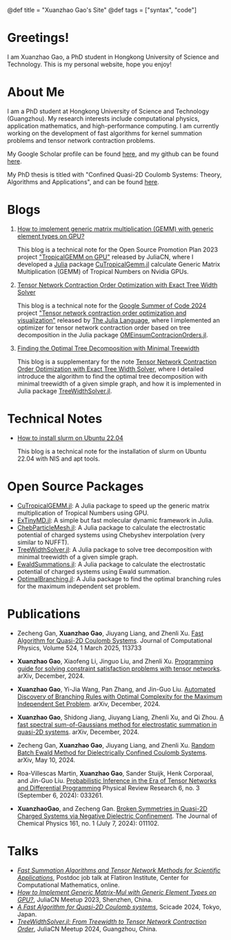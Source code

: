 @def title = "Xuanzhao Gao's Site"
@def tags = ["syntax", "code"]

# Greetings!

I am Xuanzhao Gao, a PhD student in Hongkong University of Science and Technology.
This is my personal website, hope you enjoy!

# About Me

I am a PhD student at Hongkong University of Science and Technology (Guangzhou). My research interests include computational physics, application mathematics, and high-performance computing. I am currently working on the development of fast algorithms for kernel summation problems and tensor network contraction problems.

My Google Scholar profile can be found [here](https://scholar.google.fr/citations?user=ScbYSkgAAAAJ&hl=fr), and my github can be found [here](https://github.com/ArrogantGao).

My PhD thesis is titled with "Confined Quasi-2D Coulomb Systems: Theory, Algorithms and Applications", and can be found [here](https://raw.githubusercontent.com/ArrogantGao/my_presentations/main/articles/thesis.pdf).

# Blogs

1. [How to implement generic matrix multiplication (GEMM) with generic element types on GPU?](/blogs/CuTropicalGEMM/)

    This blog is a technical note for the Open Source Promotion Plan 2023 project ["TropicalGEMM on GPU"](https://summer-ospp.ac.cn/org/prodetail/23fec0105?lang=en&list=pro) released by JuliaCN, where I developed a [Julia](https://julialang.org/) package [CuTropicalGemm.jl](https://github.com/TensorBFS/CuTropicalGEMM.jl) calculate Generic Matrix Multiplication (GEMM) of Tropical Numbers on Nvidia GPUs.

2. [Tensor Network Contraction Order Optimization with Exact Tree Width Solver](/blogs/contractionorder/)

    This blog is a technical note for the [Google Summer of Code 2024](https://summerofcode.withgoogle.com) project ["Tensor network contraction order optimization and visualization"](https://summerofcode.withgoogle.com/programs/2024/projects/B8qSy9dO) released by [The Julia Language](https://julialang.org/), where I implemented an optimizer for tensor network contraction order based on tree decomposition in the Julia package [OMEinsumContracionOrders.jl](https://github.com/TensorBFS/OMEinsumContractionOrders.jl).

3. [Finding the Optimal Tree Decomposition with Minimal Treewidth](/blogs/treewidth/)

    This blog is a supplementary for the note [Tensor Network Contraction Order Optimization with Exact Tree Width Solver](/blogs/contractionorder/), where I detailed introduce the algorithm to find the optimal tree decomposition with minimal treewidth of a given simple graph, and how it is implemented in Julia package [TreeWidthSolver.jl](https://github.com/ArrogantGao/TreeWidthSolver.jl).

# Technical Notes

* [How to install slurm on Ubuntu 22.04](/blogs/slurm/)

  This blog is a technical note for the installation of slurm on Ubuntu 22.04 with NIS and apt tools.

# Open Source Packages

* [CuTropicalGEMM.jl](https://github.com/TensorBFS/CuTropicalGEMM.jl): A Julia package to speed up the generic matrix multiplication of Tropical Numbers using GPU.
* [ExTinyMD.jl](https://github.com/HPMolSim/ExTinyMD.jl): A simple but fast molecular dynamic framework in Julia.
* [ChebParticleMesh.jl](https://github.com/HPMolSim/ChebParticleMesh.jl): A Julia package to calculate the electrostatic potential of charged systems using Chebyshev interpolation (very similar to NUFFT).
* [TreeWidthSolver.jl](https://github.com/ArrogantGao/TreeWidthSolver.jl): A Julia package to solve tree decomposition with minimal treewidth of a given simple graph.
* [EwaldSummations.jl](https://github.com/HPMolSim/EwaldSummations.jl): A Julia package to calculate the electrostatic potential of charged systems using Ewald summation.
* [OptimalBranching.jl](https://github.com/ArrogantGao/OptimalBranching.jl): A Julia package to find the optimal branching rules for the maximum independent set problem.


# Publications

* Zecheng Gan, **Xuanzhao Gao**, Jiuyang Liang, and Zhenli Xu. [Fast Algorithm for Quasi-2D Coulomb Systems](https://doi.org/10.1016/j.jcp.2025.113733). Journal of Computational Physics, Volume 524, 1 March 2025, 113733

* **Xuanzhao Gao**, Xiaofeng Li, Jinguo Liu, and Zhenli Xu. [Programming guide for solving constraint satisfaction problems with tensor networks](https://arxiv.org/abs/2501.00227). arXiv, December, 2024.

* **Xuanzhao Gao**, Yi-Jia Wang, Pan Zhang, and Jin-Guo Liu. [Automated Discovery of Branching Rules with Optimal Complexity for the Maximum Independent Set Problem](https://arxiv.org/abs/2412.07685). arXiv, December, 2024.

* **Xuanzhao Gao**, Shidong Jiang, Jiuyang Liang, Zhenli Xu, and Qi Zhou. [A fast spectral sum-of-Gaussians method for electrostatic summation in quasi-2D systems](http://arxiv.org/abs/2412.04595). arXiv, December, 2024.

* Zecheng Gan, **Xuanzhao Gao**, Jiuyang Liang, and Zhenli Xu. [Random Batch Ewald Method for Dielectrically Confined Coulomb Systems](http://arxiv.org/abs/2405.06333). arXiv, May 10, 2024.

* Roa-Villescas Martin, **Xuanzhao Gao**, Sander Stuijk, Henk Corporaal, and Jin-Guo Liu. [Probabilistic Inference in the Era of Tensor Networks and Differential Programming](https://doi.org/10.1103/PhysRevResearch.6.033261.) Physical Review Research 6, no. 3 (September 6, 2024): 033261. 

* **XuanzhaoGao**, and Zecheng Gan. [Broken Symmetries in Quasi-2D Charged Systems via Negative Dielectric Confinement](https://doi.org/10.1063/5.0214523). The Journal of Chemical Physics 161, no. 1 (July 7, 2024): 011102.

# Talks

* [*Fast Summation Algorithms and Tensor Network Methods for Scientific Applications*](https://raw.githubusercontent.com/ArrogantGao/my_presentations/main/pre/sog_ob.pdf), Postdoc job talk at Flatiron Institute, Center for Computational Mathematics, online.
* [*How to Implement Generic Matrix-Mul with Generic Element Types on GPU?*](https://raw.githubusercontent.com/ArrogantGao/my_presentations/main/pre/CuTropicalGEMM.pdf), JuliaCN Meetup 2023, Shenzhen, China.
* [*A Fast Algorithm for Quasi-2D Coulomb systems*](https://raw.githubusercontent.com/ArrogantGao/my_presentations/main/pre/fast_algorithm_for_q2d_coulomb_systems.pdf), Scicade 2024, Tokyo, Japan.
* [*TreeWidthSolver.jl: From Treewidth to Tensor Network Contraction Order*](https://raw.githubusercontent.com/ArrogantGao/my_presentations/main/pre/treewidth.pdf), JuliaCN Meetup 2024, Guangzhou, China.